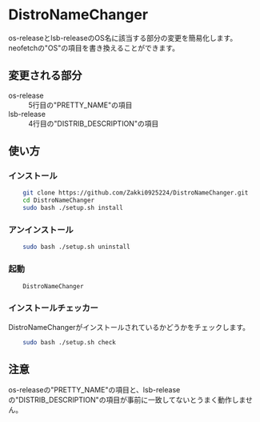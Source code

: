 # DistroNameChanger

os-releaseとlsb-releaseのOS名に該当する部分の変更を簡易化します。
neofetchの"OS"の項目を書き換えることができます。

## 変更される部分
<dl>
    <dt>os-release</dt>
    <dd>5行目の"PRETTY_NAME"の項目</dd>
    <dt>lsb-release</dt>
    <dd>4行目の"DISTRIB_DESCRIPTION"の項目</dd>
</dl>

## 使い方
### インストール
```Bash
    git clone https://github.com/Zakki0925224/DistroNameChanger.git
    cd DistroNameChanger
    sudo bash ./setup.sh install
```
### アンインストール
```Bash
    sudo bash ./setup.sh uninstall
```
### 起動
```Bash
    DistroNameChanger
```
### インストールチェッカー
DistroNameChangerがインストールされているかどうかをチェックします。
```Bash
    sudo bash ./setup.sh check
```

## 注意

os-releaseの"PRETTY_NAME"の項目と、lsb-releaseの"DISTRIB_DESCRIPTION"の項目が事前に一致してないとうまく動作しません。